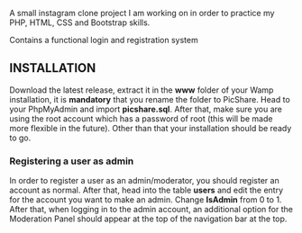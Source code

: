 A small instagram clone project I am working on in order to practice my PHP, HTML, CSS and Bootstrap skills.

Contains a functional login and registration system

## INSTALLATION

Download the latest release, extract it in the **www** folder of your Wamp installation, it is **mandatory** that you rename the folder to PicShare. Head to your PhpMyAdmin and import **picshare.sql**. After that, make sure you are using the root account which has a password of root (this will be made more flexible in the future). Other than that your installation should be ready to go.

### Registering a user as admin

In order to register a user as an admin/moderator, you should register an account as normal. After that, head into the table **users** and edit the entry for the account you want to make an admin. Change **IsAdmin** from 0 to 1. After that, when logging in to the admin account, an additional option for the Moderation Panel should appear at the top of the navigation bar at the top.
